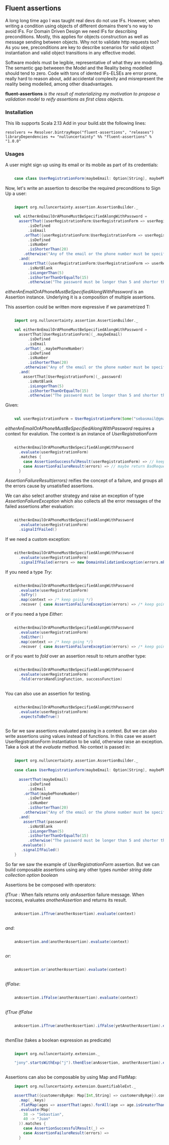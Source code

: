 ## Fluent assertions

A long long time ago I was taught real devs do not use IFs. However, when writing a condition using objects of different domains there's no way to avoid IFs. For Domain Driven Design we need IFs for describing preconditions. Mostly, this applies for objects construction as well as message sending between objects. Why not to validate http requests too? As you see, preconditions are key to describe scenarios for valid object instantiation and valid object transitions in any effective model.

Software models must be legible, representative of what they are modelling. The semantic gap betweeen the Model and the Reality being modelled should tend to zero. Code with tons of idented IFs-ELSEs are error prone, really hard to reason about, add accidental complexity and misrepresent the reality being modelled, among other disadvantages.  

__fluent-assertions__ _is the result of materializing my motivation to propose a validation model to reify assertions as first class objects._ 

### Installation

This lib supports Scala 2.13
Add in your build.sbt the following lines:
```
resolvers += Resolver.bintrayRepo("fluent-assertions", "releases")
libraryDependencies += "nulluncertainty" %% "fluent-assertions" % "1.0.0"
```

### Usages

A user might sign up using its email or its mobile as part of its credentials:

```scala

    case class UserRegistrationForm(maybeEmail: Option[String], maybePhoneNumber: Option[String], password: String)

```

Now, let's write an assertion to describe the required preconditions to Sign Up a user:

```scala

    import org.nulluncertainty.assertion.AssertionBuilder._

    val eitherAnEmailOrAPhoneMustBeSpecifiedAlongWithPassword =
      assertThat({userRegistrationForm:UserRegistrationForm => userRegistrationForm.maybeEmail})
          .isDefined
          .isEmail
        .orThat({userRegistrationForm:UserRegistrationForm => userRegistrationForm.maybePhoneNumber})
          .isDefined
          .isNumber
          .isShorterThan(20)
        .otherwise("Any of the email or the phone number must be specified")
      .and(
        assertThat({userRegistrationForm:UserRegistrationForm => userRegistrationForm.password})
          .isNotBlank
          .isLongerThan(5)
          .isShorterThanOrEqualTo(15)
          .otherwise("The password must be longer than 5 and shorter than 15"))

```

_eitherAnEmailOrAPhoneMustBeSpecifiedAlongWithPassword_ is an Assertion instance. Underlying it is a composition of multiple assertions.

This assertion could be written more expressive if we parametrized T:

```scala

    import org.nulluncertainty.assertion.AssertionBuilder._

    val eitherAnEmailOrAPhoneMustBeSpecifiedAlongWithPassword =
      assertThat[UserRegistrationForm](_.maybeEmail)
          .isDefined
          .isEmail
        .orThat(_.maybePhoneNumber)
          .isDefined
          .isNumber
          .isShorterThan(20)
        .otherwise("Any of the email or the phone number must be specified")
      .and(
        assertThat[UserRegistrationForm](_.password)
          .isNotBlank
          .isLongerThan(5)
          .isShorterThanOrEqualTo(15)
          .otherwise("The password must be longer than 5 and shorter than 15"))

```

Given:

```scala

    val userRegistrationForm = UserRegistrationForm(Some("sebasmail@gmail.com"), None, "1a2b3c$")

```

_eitherAnEmailOrAPhoneMustBeSpecifiedAlongWithPassword_ requires a context for evalution. The context is an instance of _UserRegistrationForm_

```scala

    eitherAnEmailOrAPhoneMustBeSpecifiedAlongWithPassword
      .evaluate(userRegistrationForm)
      .matches {
        case AssertionSuccessfulResult(userRegistrationForm) => // keep going
        case AssertionFailureResult(errors) => // maybe return BadRequest
      }

```

_AssertionFailureResult(errors)_ reifies the concept of a failure, and groups all the errors cause by unsatisfied assertions.

We can also select another strategy and raise an exception of type _AssertionFailureException_ which also collects all the error messages of the failed assertions after evaluation:

```scala

    eitherAnEmailOrAPhoneMustBeSpecifiedAlongWithPassword
      .evaluate(userRegistrationForm)
      .signalIfFailed()

```

If we need a custom exception:

```scala

    eitherAnEmailOrAPhoneMustBeSpecifiedAlongWithPassword
      .evaluate(userRegistrationForm)
      .signalIfFailed(errors => new DomainValidationException(errors.mkString(", ")))

```

If you need a type _Try_:

```scala

    eitherAnEmailOrAPhoneMustBeSpecifiedAlongWithPassword
      .evaluate(userRegistrationForm)
      .toTry()
      .map(context => /* keep going */)
      .recover { case AssertionFailureException(errors) => /* keep going */ }

```

or if you need a type _Either_:

```scala

    eitherAnEmailOrAPhoneMustBeSpecifiedAlongWithPassword
      .evaluate(userRegistrationForm)
      .toEither()
      .map(context => /* keep going */)
      .recover { case AssertionFailureException(errors) => /* keep going */ }

```

or if you want to _fold_ over an assertion result to return another type:

```scala

    eitherAnEmailOrAPhoneMustBeSpecifiedAlongWithPassword
      .evaluate(userRegistrationForm)
      .fold(errorsHandlingFunction, successFunction)
      
```

You can also use an assertion for testing.


```scala

    eitherAnEmailOrAPhoneMustBeSpecifiedAlongWithPassword
      .evaluate(userRegistrationForm)
      .expectsToBeTrue()
      
```

So far we saw assertions evaluated passing in a context. But we can also write assertions using values instead of functions.
In this case we assert UserRegistrationForm instantiation to be valid, otherwise raise an exception. 
Take a look at the _evaluate_ method. No context is passed in:


```scala

    import org.nulluncertainty.assertion.AssertionBuilder._
    
    case class UserRegistrationForm(maybeEmail: Option[String], maybePhoneNumber: Option[String], password: String) {
    
      assertThat(maybeEmail)
          .isDefined
          .isEmail
        .orThat(maybePhoneNumber)
          .isDefined
          .isNumber
          .isShorterThan(20)
        .otherwise("Any of the email or the phone number must be specified")
      .and(
        assertThat(password)
          .isNotBlank
          .isLongerThan(5)
          .isShorterThanOrEqualTo(15)
          .otherwise("The password must be longer than 5 and shorter than 15"))
       .evaluate()
       .signalIfFailed()
    }

```

So far we saw the example of _UserRegistrationForm_ assertion. But we can build composable assertions using any other types _number_ _string_ _date_ _collection_ _option_ _boolean_

Assertions be be composed with operators:

_ifTrue_ : When fails returns only _anAssertion_ failure message. When success, evaluates _anotherAssertion_ and returns its result.

```scala

    anAssertion.ifTrue(anotherAssertion).evaluate(context)
      
```

_and_: 

```scala

    anAssertion.and(anotherAssertion).evaluate(context)
    
```
     
_or_: 

```scala

    anAssertion.or(anotherAssertion).evaluate(context)
    
```
     

_ifFalse_: 

```scala

    anAssertion.ifFalse(anotherAssertion).evaluate(context)
      
```

_ifTrue_ _ifFalse_

```scala

    anAssertion.ifTrue(anotherAssertion).ifFalse(yetAnotherAssertion).evaluate(context)
      
```

_thenElse_ (takes a boolean expression as predicate)

```scala

    import org.nulluncertainty.extension._    

    "jony".startsWithExp("j").thenElse(anAssertion, anotherAssertion).evaluate(context)
      
```

Assertions can also be composable by using Map and FlatMap:

```scala
    import org.nulluncertainty.extension.QuantifiableExt._

    assertThat({customersByAge: Map[Int,String] => customersByAge}).containsNoDuplicates.otherwise("repeated customers not allowed")
      .map(_.keys)
      .flatMap(ages => assertThat(ages).forAll(age => age.isGreaterThanExp(18)).otherwise("all customers must be 18 years old or greater"))
      .evaluate(Map(
        38 -> "Sebastian",
        40 -> "Juan"
      )).matches {
        case AssertionSuccessfulResult(_) =>
        case AssertionFailureResult(errors) =>
      }

``` 



